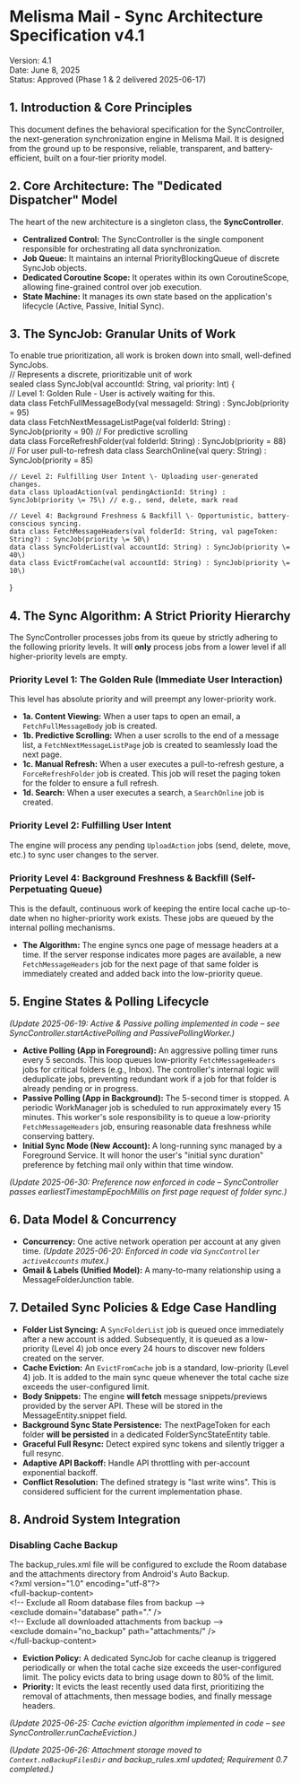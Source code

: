 # **Melisma Mail \- Sync Architecture Specification v4.1**

Version: 4.1  
Date: June 8, 2025  
Status: Approved (Phase 1 & 2 delivered 2025-06-17)

## **1\. Introduction & Core Principles**

This document defines the behavioral specification for the SyncController, the next-generation synchronization engine in Melisma Mail. It is designed from the ground up to be responsive, reliable, transparent, and battery-efficient, built on a four-tier priority model.

## **2\. Core Architecture: The "Dedicated Dispatcher" Model**

The heart of the new architecture is a singleton class, the **SyncController**.

* **Centralized Control:** The SyncController is the single component responsible for orchestrating all data synchronization.  
* **Job Queue:** It maintains an internal PriorityBlockingQueue of discrete SyncJob objects.  
* **Dedicated Coroutine Scope:** It operates within its own CoroutineScope, allowing fine-grained control over job execution.  
* **State Machine:** It manages its own state based on the application's lifecycle (Active, Passive, Initial Sync).

## **3\. The SyncJob: Granular Units of Work**

To enable true prioritization, all work is broken down into small, well-defined SyncJobs.  
// Represents a discrete, prioritizable unit of work  
sealed class SyncJob(val accountId: String, val priority: Int) {  
    // Level 1: Golden Rule \- User is actively waiting for this.  
    data class FetchFullMessageBody(val messageId: String) : SyncJob(priority \= 95\)  
    data class FetchNextMessageListPage(val folderId: String) : SyncJob(priority \= 90\) // For predictive scrolling  
    data class ForceRefreshFolder(val folderId: String) : SyncJob(priority \= 88\) // For user pull-to-refresh
    data class SearchOnline(val query: String) : SyncJob(priority \= 85\)

    // Level 2: Fulfilling User Intent \- Uploading user-generated changes.  
    data class UploadAction(val pendingActionId: String) : SyncJob(priority \= 75\) // e.g., send, delete, mark read

    // Level 4: Background Freshness & Backfill \- Opportunistic, battery-conscious syncing.  
    data class FetchMessageHeaders(val folderId: String, val pageToken: String?) : SyncJob(priority \= 50\)  
    data class SyncFolderList(val accountId: String) : SyncJob(priority \= 40\)  
    data class EvictFromCache(val accountId: String) : SyncJob(priority \= 10\)  
}

## **4\. The Sync Algorithm: A Strict Priority Hierarchy**

The SyncController processes jobs from its queue by strictly adhering to the following priority levels. It will **only** process jobs from a lower level if all higher-priority levels are empty.

### **Priority Level 1: The Golden Rule (Immediate User Interaction)**

This level has absolute priority and will preempt any lower-priority work.

* **1a. Content Viewing:** When a user taps to open an email, a `FetchFullMessageBody` job is created.  
* **1b. Predictive Scrolling:** When a user scrolls to the end of a message list, a `FetchNextMessageListPage` job is created to seamlessly load the next page.
* **1c. Manual Refresh:** When a user executes a pull-to-refresh gesture, a `ForceRefreshFolder` job is created. This job will reset the paging token for the folder to ensure a full refresh.
* **1d. Search:** When a user executes a search, a `SearchOnline` job is created.

### **Priority Level 2: Fulfilling User Intent**

The engine will process any pending `UploadAction` jobs (send, delete, move, etc.) to sync user changes to the server.

### **Priority Level 4: Background Freshness & Backfill (Self-Perpetuating Queue)**

This is the default, continuous work of keeping the entire local cache up-to-date when no higher-priority work exists. These jobs are queued by the internal polling mechanisms.

* **The Algorithm:** The engine syncs one page of message headers at a time. If the server response indicates more pages are available, a new `FetchMessageHeaders` job for the next page of that same folder is immediately created and added back into the low-priority queue.

## **5\. Engine States & Polling Lifecycle**

_(Update 2025-06-19: Active & Passive polling implemented in code – see SyncController.startActivePolling and PassivePollingWorker.)_

* **Active Polling (App in Foreground):** An aggressive polling timer runs every 5 seconds. This loop queues low-priority `FetchMessageHeaders` jobs for critical folders (e.g., Inbox). The controller's internal logic will deduplicate jobs, preventing redundant work if a job for that folder is already pending or in progress.
* **Passive Polling (App in Background):** The 5-second timer is stopped. A periodic WorkManager job is scheduled to run approximately every 15 minutes. This worker's sole responsibility is to queue a low-priority `FetchMessageHeaders` job, ensuring reasonable data freshness while conserving battery.
* **Initial Sync Mode (New Account):** A long-running sync managed by a Foreground Service. It will honor the user's "initial sync duration" preference by fetching mail only within that time window.

_(Update 2025-06-30: Preference now enforced in code – SyncController passes earliestTimestampEpochMillis on first page request of folder sync.)_

## **6\. Data Model & Concurrency**

* **Concurrency:** One active network operation per account at any given time. _(Update 2025-06-20: Enforced in code via `SyncController` `activeAccounts` mutex.)_  
* **Gmail & Labels (Unified Model):** A many-to-many relationship using a MessageFolderJunction table.

## **7\. Detailed Sync Policies & Edge Case Handling**

* **Folder List Syncing:** A `SyncFolderList` job is queued once immediately after a new account is added. Subsequently, it is queued as a low-priority (Level 4) job once every 24 hours to discover new folders created on the server.
* **Cache Eviction:** An `EvictFromCache` job is a standard, low-priority (Level 4) job. It is added to the main sync queue whenever the total cache size exceeds the user-configured limit.
* **Body Snippets:** The engine **will fetch** message snippets/previews provided by the server API. These will be stored in the MessageEntity.snippet field.  
* **Background Sync State Persistence:** The nextPageToken for each folder **will be persisted** in a dedicated FolderSyncStateEntity table.  
* **Graceful Full Resync:** Detect expired sync tokens and silently trigger a full resync.  
* **Adaptive API Backoff:** Handle API throttling with per-account exponential backoff.  
* **Conflict Resolution:** The defined strategy is "last write wins". This is considered sufficient for the current implementation phase.

## **8\. Android System Integration**

### **Disabling Cache Backup**

The backup\_rules.xml file will be configured to exclude the Room database and the attachments directory from Android's Auto Backup.  
\<?xml version="1.0" encoding="utf-8"?\>  
\<full-backup-content\>  
    \<\!-- Exclude all Room database files from backup \--\>  
    \<exclude domain="database" path="." /\>  
    \<\!-- Exclude all downloaded attachments from backup \--\>  
    \<exclude domain="no\_backup" path="attachments/" /\>  
\</full-backup-content\>  

* **Eviction Policy:** A dedicated SyncJob for cache cleanup is triggered periodically or when the total cache size exceeds the user-configured limit. The policy evicts data to bring usage down to 80% of the limit.
* **Priority:** It evicts the least recently used data first, prioritizing the removal of attachments, then message bodies, and finally message headers.

_(Update 2025-06-25: Cache eviction algorithm implemented in code – see SyncController.runCacheEviction.)_

_(Update 2025-06-26: Attachment storage moved to `Context.noBackupFilesDir` and backup_rules.xml updated; Requirement 0.7 completed.)_
